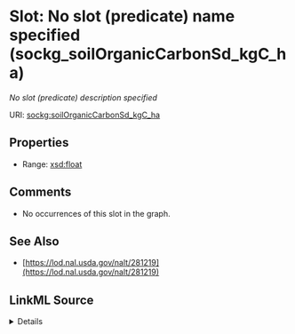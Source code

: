 

# Slot: No slot (predicate) name specified (sockg_soilOrganicCarbonSd_kgC_ha)


_No slot (predicate) description specified_







URI: [sockg:soilOrganicCarbonSd_kgC_ha](https://idir.uta.edu/sockg-ontology/docs/soilOrganicCarbonSd_kgC_ha)



<!-- no inheritance hierarchy -->








## Properties

* Range: [xsd:float](http://www.w3.org/2001/XMLSchema#float)





## Comments

* No occurrences of this slot in the graph.

## See Also

* [https://lod.nal.usda.gov/nalt/281219](https://lod.nal.usda.gov/nalt/281219)



## LinkML Source

<details>

```yaml
name: sockg_soilOrganicCarbonSd_kgC_ha
description: No slot (predicate) description specified
title: No slot (predicate) name specified
comments:
- No occurrences of this slot in the graph.
from_schema: soc-kg
see_also:
- https://lod.nal.usda.gov/nalt/281219
rank: 1000
slot_uri: sockg:soilOrganicCarbonSd_kgC_ha
alias: sockg_soilOrganicCarbonSd_kgC_ha
union_of:
- '{''domain'': ''sockg_WaterQualityArea''}'
- '{''domain'': ''sockg_WindErosionArea''}'
range: float

```
</details>